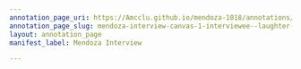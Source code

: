 ```yaml
---
annotation_page_uri: https://Amcclu.github.io/mendoza-1018/annotations/mendoza-interview-canvas-1-interviewee--laughter--rapport--joking---reminiscing.json
annotation_page_slug: mendoza-interview-canvas-1-interviewee--laughter--rapport--joking---reminiscing
layout: annotation_page
manifest_label: Mendoza Interview

---
```

